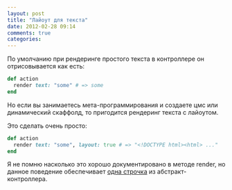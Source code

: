 ```yaml
---
layout: post
title: "Лайоут для текста"
date: 2012-02-28 09:14
comments: true
categories: 
---
```


По умолчанию при рендеринге простого текста в контроллере он отрисовывается как есть:

``` ruby
def action
  render text: "some" # => some
end
```

Но если вы занимаетесь мета-программирования и создаете цмс или динамический скаффолд,
то пригодится рендеринг текста с лайоутом.

Это сделать очень просто:

``` ruby
def action
  render text: "some", layout: true # => "<!DOCTYPE html><html> ..."
end
```

Я не помню насколько это хорошо документировано в методе render, но данное поведение обеспечивает
[одна строчка](https://github.com/rails/rails/blob/v3.2.1/actionpack/lib/abstract_controller/layouts.rb#L421) из абстракт-контроллера.
